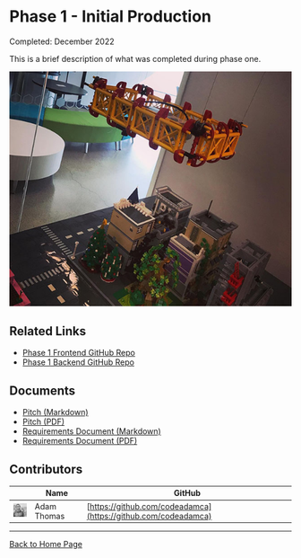 # Phase 1 - Initial Production

Completed: December 2022

This is a brief description of what was completed during phase one.

![Phase 1 City](images/phase-1-city.jpg)

## Related Links

- [Phase 1 Frontend GitHub Repo](https://github.com/BrickMMO/template-about-markdown)
- [Phase 1 Backend GitHub Repo](https://github.com/BrickMMO/template-about-markdown)

## Documents

- [Pitch (Markdown)](system-phase-1/phase-1-pitch)
- [Pitch (PDF)](system-phase-1/phase-1-pitch.pdf)
- [Requirements Document (Markdown)](system-phase-1/phase-1-requirements)
- [Requirements Document (PDF)](system-phase-1/phase-1-requirements.pdf)

## Contributors

|                                       | Name        | GitHub                                                         |
| ------------------------------------- | ----------- | -------------------------------------------------------------- |
| ![codeadamca](images/adam-thomas.jpg) | Adam Thomas | [https://github.com/codeadamca](https://github.com/codeadamca) |

---

[Back to Home Page](/template-about-markdown/)
